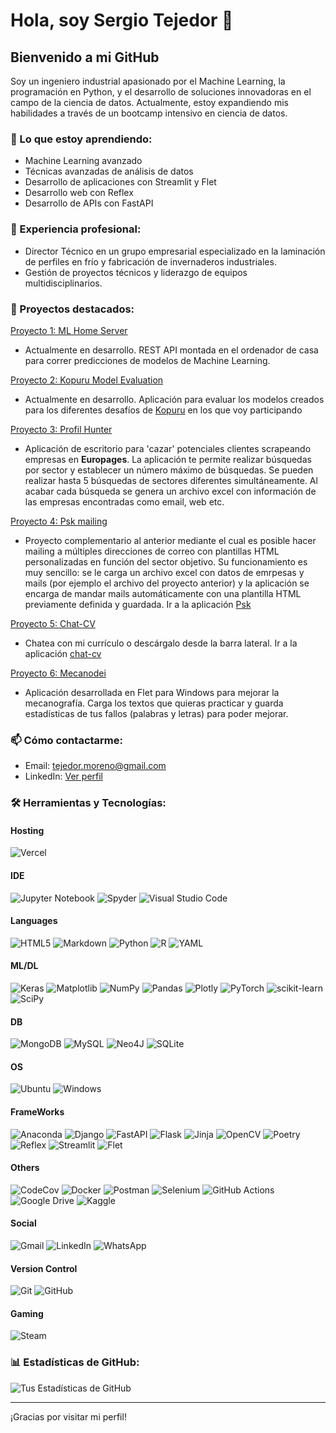 # Hola, soy Sergio Tejedor 👋

## Bienvenido a mi GitHub

Soy un ingeniero industrial apasionado por el Machine Learning, la programación en Python, y el desarrollo de soluciones innovadoras en el campo de la ciencia de datos. Actualmente, estoy expandiendo mis habilidades a través de un bootcamp intensivo en ciencia de datos.

### 🌱 Lo que estoy aprendiendo:

- Machine Learning avanzado
- Técnicas avanzadas de análisis de datos
- Desarrollo de aplicaciones con Streamlit y Flet
- Desarrollo web con Reflex
- Desarrollo de APIs con FastAPI

### 💼 Experiencia profesional:

- Director Técnico en un grupo empresarial especializado en la laminación de perfiles en frío y fabricación de invernaderos industriales.
- Gestión de proyectos técnicos y liderazgo de equipos multidisciplinarios.

### 🚀 Proyectos destacados:

[Proyecto 1: ML Home Server](https://github.com/sertemo/mlhomeserver)
- Actualmente en desarrollo.
REST API montada en el ordenador de casa para correr predicciones de modelos de Machine Learning.

[Proyecto 2: Kopuru Model Evaluation](https://github.com/sertemo/kme)
- Actualmente en desarrollo.
Aplicación para evaluar los modelos creados para los diferentes desafíos de [Kopuru](https://kopuru.com/) en los que voy participando

[Proyecto 3: Profil Hunter](https://github.com/sertemo/ProfileHunter)
- Aplicación de escritorio para 'cazar' potenciales clientes scrapeando empresas en **Europages**.
La aplicación te permite realizar búsquedas por sector y establecer un número máximo de búsquedas. Se pueden realizar hasta 5 búsquedas de sectores diferentes simultáneamente. Al acabar cada búsqueda se genera un archivo excel con información de las empresas encontradas como email, web etc.

[Proyecto 4: Psk mailing](https://github.com/sertemo/psk)
- Proyecto complementario al anterior mediante el cual es posible hacer mailing a múltiples direcciones de correo con plantillas HTML personalizadas en función del sector objetivo.
Su funcionamiento es muy sencillo: se le carga un archivo excel con datos de emrpesas y mails (por ejemplo el archivo del proyecto anterior) y la aplicación se encarga de mandar mails automáticamente con una plantilla HTML previamente definida y guardada.
Ir a la aplicación [Psk](https://talsa-mailing.streamlit.app/)

[Proyecto 5: Chat-CV](https://github.com/sertemo/psk)
- Chatea con mi currículo o descárgalo desde la barra lateral.
Ir a la aplicación [chat-cv](https://stm-cv.streamlit.app/)

[Proyecto 6: Mecanodei](https://github.com/sertemo/psk)
- Aplicación desarrollada en Flet para Windows para mejorar la mecanografía. Carga los textos que quieras practicar y guarda estadísticas de tus fallos (palabras y letras) para poder mejorar.

### 📫 Cómo contactarme:

- Email: [tejedor.moreno@gmail.com](mailto:tejedor.moreno@gmail.com)
- LinkedIn: [Ver perfil](https://www.linkedin.com/in/stm84/)

### 🛠️ Herramientas y Tecnologías:
#### Hosting
![Vercel](https://img.shields.io/badge/vercel-%23000000.svg?style=for-the-badge&logo=vercel&logoColor=white)

#### IDE
![Jupyter Notebook](https://img.shields.io/badge/jupyter-%23FA0F00.svg?style=for-the-badge&logo=jupyter&logoColor=white)
![Spyder](https://img.shields.io/badge/Spyder-838485?style=for-the-badge&logo=spyder%20ide&logoColor=maroon)
![Visual Studio Code](https://img.shields.io/badge/Visual%20Studio%20Code-0078d7.svg?style=for-the-badge&logo=visual-studio-code&logoColor=white)

#### Languages
![HTML5](https://img.shields.io/badge/html5-%23E34F26.svg?style=for-the-badge&logo=html5&logoColor=white)
![Markdown](https://img.shields.io/badge/markdown-%23000000.svg?style=for-the-badge&logo=markdown&logoColor=white)
![Python](https://img.shields.io/badge/python-3670A0?style=for-the-badge&logo=python&logoColor=ffdd54)
![R](https://img.shields.io/badge/r-%23276DC3.svg?style=for-the-badge&logo=r&logoColor=white)
![YAML](https://img.shields.io/badge/yaml-%23ffffff.svg?style=for-the-badge&logo=yaml&logoColor=151515)

#### ML/DL
![Keras](https://img.shields.io/badge/Keras-%23D00000.svg?style=for-the-badge&logo=Keras&logoColor=white)
![Matplotlib](https://img.shields.io/badge/Matplotlib-%23ffffff.svg?style=for-the-badge&logo=Matplotlib&logoColor=black)
![NumPy](https://img.shields.io/badge/numpy-%23013243.svg?style=for-the-badge&logo=numpy&logoColor=white)
![Pandas](https://img.shields.io/badge/pandas-%23150458.svg?style=for-the-badge&logo=pandas&logoColor=white)
![Plotly](https://img.shields.io/badge/Plotly-%233F4F75.svg?style=for-the-badge&logo=plotly&logoColor=white)
![PyTorch](https://img.shields.io/badge/PyTorch-%23EE4C2C.svg?style=for-the-badge&logo=PyTorch&logoColor=white)
![scikit-learn](https://img.shields.io/badge/scikit--learn-%23F7931E.svg?style=for-the-badge&logo=scikit-learn&logoColor=white)
![SciPy](https://img.shields.io/badge/SciPy-%230C55A5.svg?style=for-the-badge&logo=scipy&logoColor=%white)

#### DB
![MongoDB](https://img.shields.io/badge/MongoDB-%234ea94b.svg?style=for-the-badge&logo=mongodb&logoColor=white)
![MySQL](https://img.shields.io/badge/mysql-4479A1.svg?style=for-the-badge&logo=mysql&logoColor=white)
![Neo4J](https://img.shields.io/badge/Neo4j-008CC1?style=for-the-badge&logo=neo4j&logoColor=white)
![SQLite](https://img.shields.io/badge/sqlite-%2307405e.svg?style=for-the-badge&logo=sqlite&logoColor=white)

#### OS
![Ubuntu](https://img.shields.io/badge/Ubuntu-E95420?style=for-the-badge&logo=ubuntu&logoColor=white)
![Windows](https://img.shields.io/badge/Windows-0078D6?style=for-the-badge&logo=windows&logoColor=white)

#### FrameWorks
![Anaconda](https://img.shields.io/badge/Anaconda-%2344A833.svg?style=for-the-badge&logo=anaconda&logoColor=white)
![Django](https://img.shields.io/badge/django-%23092E20.svg?style=for-the-badge&logo=django&logoColor=white)
![FastAPI](https://img.shields.io/badge/FastAPI-005571?style=for-the-badge&logo=fastapi)
![Flask](https://img.shields.io/badge/flask-%23000.svg?style=for-the-badge&logo=flask&logoColor=white)
![Jinja](https://img.shields.io/badge/jinja-white.svg?style=for-the-badge&logo=jinja&logoColor=black)
![OpenCV](https://img.shields.io/badge/opencv-%23white.svg?style=for-the-badge&logo=opencv&logoColor=white)
![Poetry](https://img.shields.io/badge/Poetry-%233B82F6.svg?style=for-the-badge&logo=poetry&logoColor=0B3D8D)
![Reflex](https://img.shields.io/badge/-Reflex-black?style=flat-square&logo=reflex)
![Streamlit](https://img.shields.io/badge/-Streamlit-black?style=flat-square&logo=streamlit)
![Flet](https://img.shields.io/badge/-Flet-black?style=flat-square&logo=flet)

#### Others
![CodeCov](https://img.shields.io/badge/codecov-%23ff0077.svg?style=for-the-badge&logo=codecov&logoColor=white)
![Docker](https://img.shields.io/badge/docker-%230db7ed.svg?style=for-the-badge&logo=docker&logoColor=white)
![Postman](https://img.shields.io/badge/Postman-FF6C37?style=for-the-badge&logo=postman&logoColor=white)
![Selenium](https://img.shields.io/badge/-selenium-%43B02A?style=for-the-badge&logo=selenium&logoColor=white)
![GitHub Actions](https://img.shields.io/badge/github%20actions-%232671E5.svg?style=for-the-badge&logo=githubactions&logoColor=white)
![Google Drive](https://img.shields.io/badge/Google%20Drive-4285F4?style=for-the-badge&logo=googledrive&logoColor=white)
![Kaggle](https://img.shields.io/badge/Kaggle-035a7d?style=for-the-badge&logo=kaggle&logoColor=white)

#### Social
![Gmail](https://img.shields.io/badge/Gmail-D14836?style=for-the-badge&logo=gmail&logoColor=white)
![LinkedIn](https://img.shields.io/badge/linkedin-%230077B5.svg?style=for-the-badge&logo=linkedin&logoColor=white)
![WhatsApp](https://img.shields.io/badge/WhatsApp-25D366?style=for-the-badge&logo=whatsapp&logoColor=white)

#### Version Control
![Git](https://img.shields.io/badge/git-%23F05033.svg?style=for-the-badge&logo=git&logoColor=white)
![GitHub](https://img.shields.io/badge/github-%23121011.svg?style=for-the-badge&logo=github&logoColor=white)

#### Gaming
![Steam](https://img.shields.io/badge/steam-%23000000.svg?style=for-the-badge&logo=steam&logoColor=white)

### 📊 Estadísticas de GitHub:

![Tus Estadísticas de GitHub](https://github-readme-stats.vercel.app/api?username=sertemo&show_icons=true&theme=tokyonight)

---

¡Gracias por visitar mi perfil!

